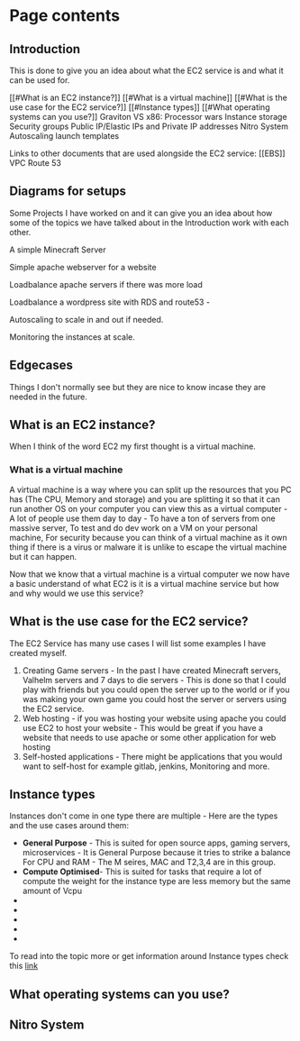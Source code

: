 
# Page contents

## Introduction

This is done to give you an idea about what the EC2 service is and what it can be used for.

[[#What is an EC2 instance?]]
[[#What is a virtual machine]]
[[#What is the use case for the EC2 service?]]
[[#Instance types]]
[[#What operating systems can you use?]]
Graviton VS x86: Processor wars
Instance storage
Security groups
Public IP/Elastic IPs and Private IP addresses
Nitro System
Autoscaling
launch templates

Links to other documents that are used alongside the EC2 service:
[[EBS]]
VPC
Route 53
## Diagrams for setups 

Some Projects I have worked on and it can give you an idea about how some of the topics we have talked about in the Introduction work with each other.

A simple Minecraft Server

Simple apache webserver for a website

Loadbalance apache servers if there was more load

Loadbalance a wordpress site with RDS and route53 - 

Autoscaling to scale in and out if needed.

Monitoring the instances at scale.
## Edgecases

Things I don't normally see but they are nice to know incase they are needed in the future.


## What is an EC2 instance?

When I think of the word EC2 my first thought is a virtual machine.

### What is a virtual machine

A virtual machine is a way where you can split up the resources that you PC has (The CPU, Memory and storage) and you are splitting it so that it can run another OS on your computer you can view this as a virtual computer - A lot of people use them day to day - To have a ton of servers from one massive server, To test and do dev work on a VM on your personal machine, For security because you can think of a virtual machine as it own thing if there is a virus or malware it is unlike to escape the virtual machine but it can happen.

Now that we know that a virtual machine is a virtual computer we now  have a basic understand of what EC2 is it is a virtual machine service but how and why would we use this service?

## What is the use case for the EC2 service?

The EC2 Service has many use cases I will list some examples I have created myself.

<ol>
   <li>Creating Game servers - In the past I have created Minecraft servers, Valhelm servers and 7 days to die servers - This is done so that I could play with friends but you could open the server up to the world or if you was making your own game you could host the server or servers using the EC2 service.
   </li>
	 <li>Web hosting - if you was hosting your website using apache you could use EC2 to host your website - This would be great if you have a website that needs to use apache or some other application for web hosting
	 </li>
	 <li>
		   Self-hosted applications - There might be applications that you would want to self-host for example gitlab, jenkins, Monitoring and more.
	 </li>
</ol>

## Instance types




Instances don't come in one type there are multiple - Here are the types and the use cases around them:

<ul>
  <li><b>General Purpose</b> - This is suited for open source apps, gaming servers, microservices - It is General Purpose because it tries to strike a balance For CPU and RAM - The M seires, MAC and T2,3,4 are in this group.
  </li>
  <li><b>Compute Optimised</b>- This is suited for tasks that require a lot of compute the weight for the instance type are less memory but the same amount of Vcpu </li>
  <li></li>
  <li></li>
  <li></li>
  <li></li>
  <li></li>

</ul>
To read into the topic more or get information around Instance types check this <a href="https://aws.amazon.com/ec2/instance-types/">link</a>

## What operating systems can you use?

## Nitro System

